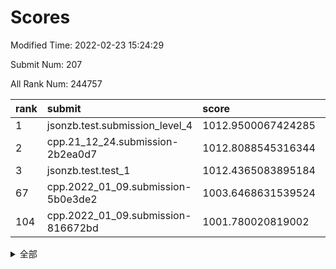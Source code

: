 # Scores

Modified Time: 2022-02-23 15:24:29

Submit Num: 207

All Rank Num: 244757

| rank |               submit               |       score        |       sigma        | pk_num |
| :--- | :--------------------------------- | :----------------- | :----------------- | :----- |
| 1    | jsonzb.test.submission_level_4     | 1012.9500067424285 | 0.79952603067643   | 4734   |
| 2    | cpp.21_12_24.submission-2b2ea0d7   | 1012.8088545316344 | 0.7928962491292032 | 4725   |
| 3    | jsonzb.test.test_1                 | 1012.4365083895184 | 0.7826384031703437 | 4730   |
| 67   | cpp.2022_01_09.submission-5b0e3de2 | 1003.6468631539524 | 0.7134403292668748 | 4726   |
| 104  | cpp.2022_01_09.submission-816672bd | 1001.780020819002  | 0.7122649098838151 | 4725   |


<details>
<summary>全部</summary>

| rank |                 submit                 |       score        |       sigma        | pk_num |
| :--- | :------------------------------------- | :----------------- | :----------------- | :----- |
| 1    | jsonzb.test.submission_level_4         | 1012.9500067424285 | 0.79952603067643   | 4734   |
| 2    | cpp.21_12_24.submission-2b2ea0d7       | 1012.8088545316344 | 0.7928962491292032 | 4725   |
| 3    | jsonzb.test.test_1                     | 1012.4365083895184 | 0.7826384031703437 | 4730   |
| 4    | gobigger.level_3.submission_level_3_8  | 1012.0131855792271 | 0.7919921508533436 | 4727   |
| 5    | gobigger.level_3.submission_level_3_11 | 1011.8015674443191 | 0.7949988591755807 | 4735   |
| 6    | gobigger.level_3.submission_level_3_24 | 1011.7363679224915 | 0.7506795079479396 | 4727   |
| 7    | gobigger.level_3.submission_level_3_39 | 1011.332137082639  | 0.7440042545887461 | 4728   |
| 8    | gobigger.level_3.submission_level_3_32 | 1011.0237706845394 | 0.7636622713116615 | 4724   |
| 9    | gobigger.level_3.submission_level_3_37 | 1010.9463381191639 | 0.8017652688360256 | 4726   |
| 10   | gobigger.level_3.submission_level_3_34 | 1010.7588375917497 | 0.788159905077578  | 4730   |
| 11   | gobigger.level_3.submission_level_3_14 | 1010.7146641815401 | 0.767289245286538  | 4733   |
| 12   | gobigger.level_3.submission_level_3_3  | 1010.6691136010553 | 0.7468488953543246 | 4729   |
| 13   | gobigger.level_3.submission_level_3_2  | 1010.6545985880533 | 0.7447745414423788 | 4726   |
| 14   | gobigger.level_3.submission_level_3_25 | 1010.6323808731659 | 0.7866976581570541 | 4729   |
| 15   | gobigger.level_3.submission_level_3_21 | 1010.6083217646999 | 0.7527938399151732 | 4728   |
| 16   | gobigger.level_3.submission_level_3_26 | 1010.5733764932689 | 0.7746428177597077 | 4730   |
| 17   | gobigger.level_3.submission_level_3_5  | 1010.4874199207991 | 0.7879896963080307 | 4732   |
| 18   | gobigger.level_3.submission_level_3_41 | 1010.4814198185616 | 0.7519309571878333 | 4731   |
| 19   | gobigger.level_3.submission_level_3_48 | 1010.4456281589603 | 0.7747482476536783 | 4733   |
| 20   | gobigger.level_3.submission_level_3_22 | 1010.4325985863261 | 0.773468930450767  | 4731   |
| 21   | gobigger.level_3.submission_level_3_9  | 1010.3098968078418 | 0.7455157021899201 | 4730   |
| 22   | gobigger.level_3.submission_level_3_20 | 1010.2284904166372 | 0.758489300422577  | 4724   |
| 23   | gobigger.level_3.submission_level_3_0  | 1010.207146986474  | 0.7682061773036005 | 4733   |
| 24   | gobigger.level_3.submission_level_3_36 | 1010.1468671531236 | 0.768435758720083  | 4726   |
| 25   | gobigger.level_3.submission_level_3_27 | 1010.1274168331313 | 0.7879479215000927 | 4726   |
| 26   | gobigger.level_3.submission_level_3_16 | 1010.06647152236   | 0.7574745222823237 | 4730   |
| 27   | gobigger.level_3.submission_level_3_4  | 1010.0523096311771 | 0.7454271960832979 | 4724   |
| 28   | gobigger.level_3.submission_level_3_23 | 1010.0071832200582 | 0.7452558002419563 | 4726   |
| 29   | gobigger.level_3.submission_level_3_44 | 1009.9063893398992 | 0.7653329340638348 | 4736   |
| 30   | gobigger.level_3.submission_level_3_42 | 1009.9047581785778 | 0.7599476867800585 | 4728   |
| 31   | gobigger.level_3.submission_level_3_13 | 1009.8333083549004 | 0.7496716867947505 | 4731   |
| 32   | gobigger.level_3.submission_level_3_43 | 1009.8070758202255 | 0.7557939954175112 | 4726   |
| 33   | gobigger.level_3.submission_level_3_15 | 1009.7972989706094 | 0.750583352329652  | 4729   |
| 34   | gobigger.level_3.submission_level_3_7  | 1009.6209845684931 | 0.7625472233722547 | 4730   |
| 35   | gobigger.level_3.submission_level_3_17 | 1009.560653324153  | 0.7675292108638053 | 4731   |
| 36   | gobigger.level_3.submission_level_3_35 | 1009.5517739876964 | 0.7658938671486591 | 4735   |
| 37   | gobigger.level_3.submission_level_3_45 | 1009.4277711493959 | 0.7338681175643733 | 4730   |
| 38   | gobigger.level_3.submission_level_3_18 | 1009.4103154208047 | 0.7536335329217394 | 4729   |
| 39   | gobigger.level_3.submission_level_3_33 | 1009.3610708959894 | 0.7394898973070886 | 4729   |
| 40   | gobigger.level_3.submission_level_3_1  | 1009.2624224198529 | 0.7635472576715856 | 4727   |
| 41   | gobigger.level_3.submission_level_3_30 | 1009.2335440131445 | 0.780875915285873  | 4727   |
| 42   | gobigger.level_3.submission_level_3_47 | 1009.2207628754342 | 0.7539041483314487 | 4727   |
| 43   | gobigger.level_3.submission_level_3_46 | 1009.2199326175404 | 0.7517760801554373 | 4724   |
| 44   | gobigger.level_3.submission_level_3_49 | 1009.1085223522164 | 0.745028265699024  | 4728   |
| 45   | gobigger.level_3.submission_level_3_6  | 1009.1014765781744 | 0.7854155375514774 | 4731   |
| 46   | gobigger.level_3.submission_level_3_19 | 1009.0593104374334 | 0.7451650179002236 | 4733   |
| 47   | gobigger.level_3.submission_level_3_10 | 1009.0121195265642 | 0.7509426883707769 | 4728   |
| 48   | gobigger.level_3.submission_level_3_40 | 1008.9442708373139 | 0.7391532055475897 | 4729   |
| 49   | gobigger.level_3.submission_level_3_31 | 1008.7277938507234 | 0.7527640316755028 | 4732   |
| 50   | gobigger.level_3.submission_level_3_38 | 1008.6962667640053 | 0.7573939198210488 | 4731   |
| 51   | gobigger.level_3.submission_level_3_29 | 1008.4156426215717 | 0.7457168474770052 | 4729   |
| 52   | gobigger.level_3.submission_level_3_28 | 1008.2399207241826 | 0.7570012446737289 | 4729   |
| 53   | gobigger.level_3.submission_level_3_12 | 1008.2168258875693 | 0.7525192662605636 | 4731   |
| 54   | gobigger.level_1.submission_level_1_13 | 1005.2408728314163 | 0.7177106714995953 | 4733   |
| 55   | gobigger.level_1.submission_level_1_32 | 1004.907062112116  | 0.7237643096158354 | 4726   |
| 56   | gobigger.level_1.submission_level_1_26 | 1004.1517523092498 | 0.7146128065659643 | 4728   |
| 57   | gobigger.level_1.submission_level_1_20 | 1003.9623569669483 | 0.726458525844014  | 4736   |
| 58   | gobigger.level_1.submission_level_1_23 | 1003.8790187853962 | 0.7239709260276704 | 4728   |
| 59   | gobigger.level_1.submission_level_1_46 | 1003.8761513924509 | 0.7240517090078604 | 4735   |
| 60   | gobigger.level_1.submission_level_1_2  | 1003.8382533029979 | 0.726275221447355  | 4731   |
| 61   | gobigger.level_1.submission_level_1_33 | 1003.803131185739  | 0.7138458714726833 | 4734   |
| 62   | gobigger.level_1.submission_level_1_3  | 1003.769154617831  | 0.7189696503355845 | 4730   |
| 63   | gobigger.level_1.submission_level_1_27 | 1003.703735714441  | 0.7119045790757598 | 4719   |
| 64   | gobigger.level_1.submission_level_1_4  | 1003.699575181959  | 0.7117521184091553 | 4728   |
| 65   | gobigger.level_1.submission_level_1_41 | 1003.6894004155545 | 0.7225250558256333 | 4733   |
| 66   | gobigger.level_1.submission_level_1_28 | 1003.6713987585536 | 0.727044392457366  | 4734   |
| 67   | cpp.2022_01_09.submission-5b0e3de2     | 1003.6468631539524 | 0.7134403292668748 | 4726   |
| 68   | gobigger.level_1.submission_level_1_5  | 1003.631803575996  | 0.7216577064273916 | 4731   |
| 69   | gobigger.level_1.submission_level_1_0  | 1003.616536384668  | 0.7154110377397068 | 4727   |
| 70   | gobigger.level_1.submission_level_1_29 | 1003.6157392637759 | 0.7194491330009166 | 4728   |
| 71   | gobigger.level_1.submission_level_1_25 | 1003.5994734161136 | 0.7135260771256577 | 4731   |
| 72   | gobigger.level_1.submission_level_1_24 | 1003.5689921586486 | 0.7199037473450377 | 4730   |
| 73   | gobigger.level_1.submission_level_1_36 | 1003.5349931285625 | 0.7160863516123896 | 4733   |
| 74   | gobigger.level_1.submission_level_1_44 | 1003.5228280062811 | 0.7221045619286218 | 4730   |
| 75   | gobigger.level_1.submission_level_1_45 | 1003.4745320569406 | 0.7112635095661736 | 4723   |
| 76   | gobigger.level_1.submission_level_1_6  | 1003.4418790545325 | 0.7164645947932194 | 4734   |
| 77   | gobigger.level_1.submission_level_1_37 | 1003.4168157801882 | 0.7163925836787317 | 4730   |
| 78   | gobigger.level_1.submission_level_1_22 | 1003.4156202017481 | 0.7177767100428909 | 4731   |
| 79   | gobigger.level_1.submission_level_1_11 | 1003.3712734098441 | 0.7107219489146046 | 4728   |
| 80   | gobigger.level_1.submission_level_1_48 | 1003.2933400936065 | 0.7141399109854318 | 4729   |
| 81   | gobigger.level_1.submission_level_1_49 | 1003.2167591272774 | 0.7187021791346393 | 4723   |
| 82   | gobigger.level_1.submission_level_1_1  | 1003.209864993695  | 0.7080546234053016 | 4730   |
| 83   | gobigger.level_1.submission_level_1_47 | 1003.1687597989637 | 0.7185254962341263 | 4728   |
| 84   | gobigger.level_1.submission_level_1_19 | 1003.0891220312077 | 0.7033469612488281 | 4725   |
| 85   | gobigger.level_1.submission_level_1_14 | 1003.0276120726197 | 0.7124158826324517 | 4735   |
| 86   | gobigger.level_1.submission_level_1_12 | 1002.9361035563859 | 0.7201173456935116 | 4725   |
| 87   | gobigger.level_1.submission_level_1_43 | 1002.8863161813363 | 0.7133407826753866 | 4727   |
| 88   | gobigger.level_1.submission_level_1_39 | 1002.88104422392   | 0.7160681211125404 | 4728   |
| 89   | gobigger.level_1.submission_level_1_7  | 1002.8179264398008 | 0.7193478885619573 | 4724   |
| 90   | gobigger.level_1.submission_level_1_15 | 1002.7353200639269 | 0.7092009708212066 | 4728   |
| 91   | gobigger.level_1.submission_level_1_34 | 1002.7342872920603 | 0.7154615895344058 | 4733   |
| 92   | gobigger.level_1.submission_level_1_31 | 1002.6868017318105 | 0.7144093780746    | 4727   |
| 93   | gobigger.level_1.submission_level_1_8  | 1002.5801085982436 | 0.7140073059853655 | 4735   |
| 94   | gobigger.level_1.submission_level_1_16 | 1002.5010170641276 | 0.7020950333083662 | 4727   |
| 95   | gobigger.level_1.submission_level_1_38 | 1002.453078430564  | 0.708183393393722  | 4733   |
| 96   | gobigger.level_1.submission_level_1_42 | 1002.444130233952  | 0.7108872587984524 | 4730   |
| 97   | gobigger.level_1.submission_level_1_10 | 1002.4216987210548 | 0.709476761589314  | 4732   |
| 98   | gobigger.level_1.submission_level_1_9  | 1002.4145131043152 | 0.7106534668950324 | 4734   |
| 99   | gobigger.level_1.submission_level_1_40 | 1002.1240126172004 | 0.7195415568322759 | 4730   |
| 100  | gobigger.level_1.submission_level_1_21 | 1002.0854352478998 | 0.7115285987661238 | 4730   |
| 101  | gobigger.level_1.submission_level_1_18 | 1002.0064970308981 | 0.7077275211178059 | 4730   |
| 102  | gobigger.level_1.submission_level_1_35 | 1002.0020066384815 | 0.7074220892643894 | 4729   |
| 103  | gobigger.level_1.submission_level_1_30 | 1001.9016535003896 | 0.7152003066540813 | 4729   |
| 104  | cpp.2022_01_09.submission-816672bd     | 1001.780020819002  | 0.7122649098838151 | 4725   |
| 105  | gobigger.level_1.submission_level_1_17 | 1001.5645017193535 | 0.7155177507905124 | 4730   |
| 106  | gobigger.random.submission_random_14   | 997.6247711810378  | 0.7033696399396929 | 4727   |
| 107  | gobigger.random.submission_random_12   | 997.3840746740194  | 0.7102141812373186 | 4728   |
| 108  | gobigger.random.submission_random_11   | 997.1235351206927  | 0.6994593155046269 | 4728   |
| 109  | gobigger.random.submission_random_2    | 997.0748219115641  | 0.6985649729490654 | 4735   |
| 110  | gobigger.random.submission_random_41   | 996.9166004526938  | 0.7177708709510398 | 4732   |
| 111  | gobigger.random.submission_random_38   | 996.716279634588   | 0.7164673505017339 | 4726   |
| 112  | gobigger.random.submission_random_22   | 996.6942464898686  | 0.7145514254496453 | 4735   |
| 113  | gobigger.random.submission_random_27   | 996.6275289181469  | 0.7136979834686418 | 4728   |
| 114  | gobigger.random.submission_random_19   | 996.5978028016004  | 0.7004103905606663 | 4729   |
| 115  | gobigger.random.submission_random_47   | 996.5811486247081  | 0.7066544912341852 | 4728   |
| 116  | gobigger.random.submission_random_42   | 996.5681156733955  | 0.7020756484270697 | 4732   |
| 117  | gobigger.random.submission_random_24   | 996.5586646270193  | 0.7009903374063068 | 4727   |
| 118  | gobigger.random.submission_random_6    | 996.5430113403689  | 0.7163298123953441 | 4732   |
| 119  | gobigger.random.submission_random_7    | 996.4387000896375  | 0.7123356029667953 | 4735   |
| 120  | gobigger.random.submission_random_37   | 996.3817416997789  | 0.706342533987001  | 4733   |
| 121  | gobigger.random.submission_random_23   | 996.3614738932731  | 0.7071935307975138 | 4735   |
| 122  | gobigger.random.submission_random_45   | 996.3203317840814  | 0.7105466585741974 | 4730   |
| 123  | gobigger.random.submission_random_36   | 996.29362068757    | 0.7233371153944151 | 4733   |
| 124  | gobigger.random.submission_random_25   | 996.2390352268903  | 0.7158614876011495 | 4728   |
| 125  | gobigger.random.submission_random_17   | 996.2210830598071  | 0.7086340794569286 | 4734   |
| 126  | gobigger.random.submission_random_1    | 996.2190964761809  | 0.7199098611122997 | 4733   |
| 127  | gobigger.random.submission_random_30   | 996.1943250127547  | 0.7083373613732006 | 4726   |
| 128  | gobigger.random.submission_random_10   | 996.1912193232414  | 0.7083340230567692 | 4728   |
| 129  | gobigger.random.submission_random_46   | 996.1446007899945  | 0.7196583295716004 | 4733   |
| 130  | gobigger.random.submission_random_44   | 996.1344052158728  | 0.719400686273003  | 4732   |
| 131  | gobigger.random.submission_random_34   | 996.1038538198582  | 0.7093564862986906 | 4730   |
| 132  | gobigger.random.submission_random_40   | 996.0428095041175  | 0.7188155882927462 | 4730   |
| 133  | gobigger.random.submission_random_32   | 996.0260072844042  | 0.7057462223145485 | 4729   |
| 134  | gobigger.random.submission_random_8    | 995.9385890533026  | 0.7208278343251144 | 4727   |
| 135  | gobigger.random.submission_random_5    | 995.9346878110271  | 0.7107282603235329 | 4733   |
| 136  | gobigger.random.submission_random_28   | 995.9209904054369  | 0.7052841783477622 | 4727   |
| 137  | gobigger.random.submission_random_29   | 995.7968881089081  | 0.6968198412419031 | 4734   |
| 138  | gobigger.random.submission_random_4    | 995.7403859293843  | 0.7182760474233023 | 4728   |
| 139  | gobigger.random.submission_random_43   | 995.6609200469819  | 0.7138593432656922 | 4731   |
| 140  | gobigger.random.submission_random_9    | 995.6151336351973  | 0.7080279461005722 | 4730   |
| 141  | gobigger.random.submission_random_16   | 995.5470386642676  | 0.7077045029041039 | 4734   |
| 142  | gobigger.random.submission_random_0    | 995.543572161706   | 0.7273027616400775 | 4723   |
| 143  | gobigger.random.submission_random_31   | 995.5113174700126  | 0.6903377360079866 | 4730   |
| 144  | gobigger.random.submission_random_39   | 995.337847913622   | 0.7056681676192788 | 4732   |
| 145  | gobigger.random.submission_random_13   | 995.1561898498547  | 0.7179769200618533 | 4727   |
| 146  | gobigger.random.submission_random_21   | 995.141718155728   | 0.7146252908024536 | 4728   |
| 147  | gobigger.random.submission_random_18   | 995.1378383299009  | 0.7162497567505006 | 4730   |
| 148  | gobigger.random.submission_random_3    | 995.1378041511815  | 0.7117251421578128 | 4730   |
| 149  | gobigger.random.submission_random_49   | 995.1336920153792  | 0.7113189346616284 | 4732   |
| 150  | gobigger.random.submission_random_48   | 994.9974221780906  | 0.7066862671349219 | 4729   |
| 151  | gobigger.random.submission_random_15   | 994.7250084329628  | 0.7057732262815176 | 4732   |
| 152  | gobigger.random.submission_random_33   | 994.6237434876533  | 0.7038084067561544 | 4731   |
| 153  | gobigger.random.submission_random_35   | 994.4543231394669  | 0.7262243920384773 | 4732   |
| 154  | gobigger.random.submission_random_26   | 994.2487783124195  | 0.7288264711170407 | 4730   |
| 155  | gobigger.random.submission_random_20   | 994.1778583435805  | 0.7136634098591562 | 4726   |
| 156  | gobigger.level_2.submission_level_2_9  | 994.0132396832604  | 0.7311729879559864 | 4729   |
| 157  | gobigger.level_2.submission_level_2_21 | 993.9739871231965  | 0.7376380122006885 | 4730   |
| 158  | gobigger.level_2.submission_level_2_25 | 993.6179146602199  | 0.7285987126282388 | 4726   |
| 159  | gobigger.level_2.submission_level_2_22 | 993.5932818253228  | 0.7346398170442182 | 4729   |
| 160  | gobigger.level_2.submission_level_2_4  | 993.5590688953888  | 0.7322734204618421 | 4729   |
| 161  | gobigger.level_2.submission_level_2_14 | 993.4668332273075  | 0.7315431511205658 | 4727   |
| 162  | gobigger.level_2.submission_level_2_47 | 993.397381815943   | 0.7268286707648783 | 4729   |
| 163  | gobigger.level_2.submission_level_2_43 | 993.3814536540558  | 0.7316645666519627 | 4729   |
| 164  | gobigger.level_2.submission_level_2_37 | 993.37866636407    | 0.7486112233841198 | 4731   |
| 165  | gobigger.level_2.submission_level_2_36 | 993.3287029937655  | 0.7308207594250509 | 4731   |
| 166  | gobigger.level_2.submission_level_2_44 | 993.2463154684905  | 0.7228376828646196 | 4734   |
| 167  | gobigger.level_2.submission_level_2_27 | 993.2311312965792  | 0.744175838478869  | 4729   |
| 168  | gobigger.level_2.submission_level_2_32 | 993.1099262136107  | 0.7252882175879055 | 4728   |
| 169  | gobigger.level_2.submission_level_2_48 | 993.0736940859866  | 0.7341494505850725 | 4728   |
| 170  | gobigger.level_2.submission_level_2_29 | 992.8434444513399  | 0.7429664056758652 | 4728   |
| 171  | gobigger.level_2.submission_level_2_15 | 992.805107610725   | 0.7486354986227208 | 4729   |
| 172  | gobigger.level_2.submission_level_2_33 | 992.7657258751345  | 0.7464288370911224 | 4729   |
| 173  | gobigger.level_2.submission_level_2_0  | 992.7432341612422  | 0.749989894839498  | 4735   |
| 174  | gobigger.level_2.submission_level_2_23 | 992.5626832360975  | 0.7451768914989556 | 4729   |
| 175  | gobigger.level_2.submission_level_2_41 | 992.4961816239233  | 0.7303343362586451 | 4724   |
| 176  | gobigger.level_2.submission_level_2_16 | 992.3857086012899  | 0.7214629933029937 | 4727   |
| 177  | gobigger.level_2.submission_level_2_1  | 992.3616810595518  | 0.7233185131839649 | 4730   |
| 178  | gobigger.level_2.submission_level_2_31 | 992.3067839923139  | 0.7346204069185602 | 4729   |
| 179  | gobigger.level_2.submission_level_2_5  | 992.2934948140052  | 0.7378710874453476 | 4729   |
| 180  | gobigger.level_2.submission_level_2_49 | 992.2745679464566  | 0.7589672145445028 | 4728   |
| 181  | gobigger.level_2.submission_level_2_10 | 992.2112326086067  | 0.7368284991750021 | 4728   |
| 182  | gobigger.level_2.submission_level_2_12 | 992.1455000854646  | 0.7417164887279892 | 4725   |
| 183  | gobigger.level_2.submission_level_2_45 | 992.1266121538473  | 0.7411550545350976 | 4730   |
| 184  | gobigger.level_2.submission_level_2_13 | 992.1247838587366  | 0.7501160743244921 | 4725   |
| 185  | gobigger.level_2.submission_level_2_6  | 992.0997303055086  | 0.7338513790422465 | 4733   |
| 186  | gobigger.level_2.submission_level_2_35 | 991.9984135399719  | 0.7361711887680281 | 4734   |
| 187  | gobigger.level_2.submission_level_2_42 | 991.818089018619   | 0.7565588812258844 | 4730   |
| 188  | gobigger.level_2.submission_level_2_19 | 991.8041642335857  | 0.7403983181260275 | 4729   |
| 189  | gobigger.level_2.submission_level_2_3  | 991.7330180635677  | 0.7460498194381671 | 4726   |
| 190  | gobigger.level_2.submission_level_2_46 | 991.6836221352141  | 0.762861360794391  | 4732   |
| 191  | gobigger.level_2.submission_level_2_24 | 991.6605036590785  | 0.7516046550535803 | 4734   |
| 192  | gobigger.level_2.submission_level_2_8  | 991.6552627346538  | 0.7432208820724561 | 4727   |
| 193  | gobigger.level_2.submission_level_2_18 | 991.5798364555708  | 0.7480487448760502 | 4737   |
| 194  | gobigger.level_2.submission_level_2_28 | 991.4407306050964  | 0.7617816022587335 | 4728   |
| 195  | gobigger.level_2.submission_level_2_20 | 991.4137411899043  | 0.7644177373866534 | 4731   |
| 196  | gobigger.level_2.submission_level_2_17 | 991.3763017465768  | 0.7484652944967387 | 4723   |
| 197  | gobigger.level_2.submission_level_2_7  | 991.3543501256954  | 0.7365841972075007 | 4733   |
| 198  | gobigger.level_2.submission_level_2_11 | 991.3325916465562  | 0.7495727509102719 | 4733   |
| 199  | gobigger.level_2.submission_level_2_34 | 991.3032961961408  | 0.7283947639183149 | 4739   |
| 200  | gobigger.level_2.submission_level_2_40 | 991.2210959961038  | 0.7606895990184221 | 4734   |
| 201  | gobigger.level_2.submission_level_2_38 | 991.2027273928486  | 0.7474037919364801 | 4729   |
| 202  | gobigger.level_2.submission_level_2_26 | 991.2015074657565  | 0.7779525164070079 | 4727   |
| 203  | gobigger.level_2.submission_level_2_39 | 990.9937779800346  | 0.7621630553220281 | 4728   |
| 204  | gobigger.level_2.submission_level_2_2  | 990.7656855154535  | 0.7586022386978525 | 4730   |
| 205  | gobigger.level_2.submission_level_2_30 | 990.6006186555645  | 0.7576232845658749 | 4726   |
| 206  | gobigger.none.submission_none_1        | 977.7934100031983  | 1.3788392545014052 | 4731   |
| 207  | gobigger.none.submission_none_0        | 976.9777457456067  | 1.3378060898639847 | 4731   |

</details>